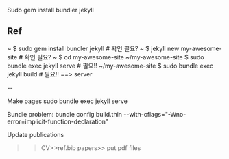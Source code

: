 

Sudo gem install bundler jekyll


Ref
--
~ $ sudo gem install bundler jekyll # 확인 필요?
~ $ jekyll new my-awesome-site # 확인 필요?
~ $ cd my-awesome-site
~/my-awesome-site $ sudo bundle exec jekyll serve # 필요!!
~/my-awesome-site $ sudo bundle exec jekyll build # 필요!! ==> server


--


Make pages
sudo bundle exec jekyll serve


Bundle problem: 
bundle config build.thin --with-cflags="-Wno-error=implicit-function-declaration"

Update publications

>>CV>>ref.bib
>>papers>> put pdf files


